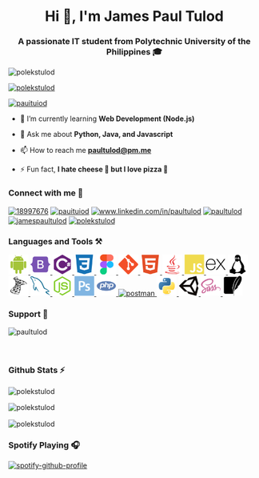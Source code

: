 <h1 align="center">Hi 👋, I'm James Paul Tulod</h1>
<h3 align="center">A passionate IT student from Polytechnic University of the Philippines 🎓</h3>

<p align="left"> <img src="https://komarev.com/ghpvc/?username=polekstulod&label=Profile%20views&color=0e75b6&style=flat&color=blueviolet" alt="polekstulod" /> </p>

<p align="left"> <a href="https://github.com/ryo-ma/github-profile-trophy"><img src="https://github-profile-trophy.vercel.app/?username=polekstulod&theme=dracula" alt="polekstulod" /></a> </p>

<p align="left"> <a href="https://twitter.com/pauituiod" target="blank"><img src="https://img.shields.io/twitter/follow/pauItuIod?logo=twitter&style=flat&color=blueviolet" alt="pauituiod" /></a> </p>

-   🌱 I’m currently learning **Web Development (Node.js)**

-   💬 Ask me about **Python, Java, and Javascript**

-   📫 How to reach me **paultulod@pm.me**

-   ⚡ Fun fact, **I hate cheese 🧀 but I love pizza 🍕**

<h3 align="left">Connect with me 🔗</h3>
<p align="left">
<a href="https://stackoverflow.com/users/18997676" target="blank"><img align="center" src="https://raw.githubusercontent.com/rahuldkjain/github-profile-readme-generator/master/src/images/icons/Social/stack-overflow.svg" alt="18997676" height="30" width="40" /></a>
<a href="https://twitter.com/pauituiod" target="blank"><img align="center" src="https://raw.githubusercontent.com/rahuldkjain/github-profile-readme-generator/master/src/images/icons/Social/twitter.svg" alt="pauituiod" height="30" width="40" /></a>
<a href="https://linkedin.com/in/paultulod" target="blank"><img align="center" src="https://raw.githubusercontent.com/rahuldkjain/github-profile-readme-generator/master/src/images/icons/Social/linked-in-alt.svg" alt="www.linkedin.com/in/paultulod" height="30" width="40" /></a>
<a href="https://kaggle.com/paultulod" target="blank"><img align="center" src="https://raw.githubusercontent.com/rahuldkjain/github-profile-readme-generator/master/src/images/icons/Social/kaggle.svg" alt="paultulod" height="30" width="40" /></a>
<a href="https://fb.com/jamespaultulod" target="blank"><img align="center" src="https://raw.githubusercontent.com/rahuldkjain/github-profile-readme-generator/master/src/images/icons/Social/facebook.svg" alt="jamespaultulod" height="30" width="40" /></a>
<a href="https://instagram.com/polekstulod" target="blank"><img align="center" src="https://raw.githubusercontent.com/rahuldkjain/github-profile-readme-generator/master/src/images/icons/Social/instagram.svg" alt="polekstulod" height="30" width="40" /></a>
</p>

<h3 align="left">Languages and Tools ⚒️</h3>
<p align="left"> 
<a href="https://developer.android.com" target="_blank" rel="noreferrer"> <img src="https://raw.githubusercontent.com/devicons/devicon/master/icons/android/android-plain.svg" alt="android" width="40" height="40"/> </a> 
<a href="https://getbootstrap.com" target="_blank" rel="noreferrer"> <img src="https://raw.githubusercontent.com/devicons/devicon/master/icons/bootstrap/bootstrap-plain.svg" alt="bootstrap" width="40" height="40"/> </a> 
<a href="https://www.w3schools.com/cs/" target="_blank" rel="noreferrer"> <img src="https://raw.githubusercontent.com/devicons/devicon/master/icons/csharp/csharp-plain.svg" alt="csharp" width="40" height="40"/> </a> 
<a href="https://www.w3schools.com/css/" target="_blank" rel="noreferrer"> <img src="https://raw.githubusercontent.com/devicons/devicon/master/icons/css3/css3-plain.svg" alt="css3" width="40" height="40"/> </a> 
<a href="https://www.figma.com/" target="_blank" rel="noreferrer"> <img src="https://raw.githubusercontent.com/devicons/devicon/master/icons/figma/figma-original.svg" alt="figma" width="40" height="40"/> </a> 
<a href="https://git-scm.com/" target="_blank" rel="noreferrer"> <img src="https://raw.githubusercontent.com/devicons/devicon/master/icons/git/git-plain.svg" alt="git" width="40" height="40"/> </a> 
<a href="https://www.w3.org/html/" target="_blank" rel="noreferrer"> <img src="https://raw.githubusercontent.com/devicons/devicon/master/icons/html5/html5-plain.svg" alt="html5" width="40" height="40"/> </a> 
<a href="https://www.java.com" target="_blank" rel="noreferrer"> <img src="https://raw.githubusercontent.com/devicons/devicon/master/icons/java/java-plain.svg" alt="java" width="40" height="40"/> </a> 
<a href="https://developer.mozilla.org/en-US/docs/Web/JavaScript" target="_blank" rel="noreferrer"> <img src="https://raw.githubusercontent.com/devicons/devicon/master/icons/javascript/javascript-plain.svg" alt="javascript" width="40" height="40"/> </a>  
<a href="https://expressjs.com" target="_blank" rel="noreferrer"> <img src="https://raw.githubusercontent.com/devicons/devicon/master/icons/express/express-original.svg" alt="express" width="40" height="40"/> </a>
<a href="https://www.linux.org/" target="_blank" rel="noreferrer"> <img src="https://raw.githubusercontent.com/devicons/devicon/master/icons/linux/linux-plain.svg" alt="linux" width="40" height="40"/> </a> 
<a href="https://www.microsoft.com/en-us/sql-server" target="_blank" rel="noreferrer"> <img src="https://raw.githubusercontent.com/devicons/devicon/master/icons/microsoftsqlserver/microsoftsqlserver-plain.svg" alt="mssql" width="40" height="40"/> </a> 
<a href="https://www.mysql.com/" target="_blank" rel="noreferrer"> <img src="https://raw.githubusercontent.com/devicons/devicon/master/icons/mysql/mysql-plain.svg" alt="mysql" width="40" height="40"/> </a> 
<a href="https://nodejs.org" target="_blank" rel="noreferrer"> <img src="https://raw.githubusercontent.com/devicons/devicon/master/icons/nodejs/nodejs-plain.svg" alt="nodejs" width="40" height="40"/> </a> 
<a href="https://www.photoshop.com/en" target="_blank" rel="noreferrer"> <img src="https://raw.githubusercontent.com/devicons/devicon/master/icons/photoshop/photoshop-plain.svg" alt="photoshop" width="40" height="40"/> </a> 
<a href="https://www.php.net" target="_blank" rel="noreferrer"> <img src="https://raw.githubusercontent.com/devicons/devicon/master/icons/php/php-plain.svg" alt="php" width="40" height="40"/> </a> 
<a href="https://postman.com" target="_blank" rel="noreferrer"> <img src="https://www.vectorlogo.zone/logos/getpostman/getpostman-icon.svg" alt="postman" width="40" height="40"/> </a> 
<a href="https://www.python.org" target="_blank" rel="noreferrer"> <img src="https://raw.githubusercontent.com/devicons/devicon/master/icons/python/python-original.svg" alt="python" width="40" height="40"/> </a> 
<a href="https://unity.com/" target="_blank" rel="noreferrer"> <img src="https://raw.githubusercontent.com/devicons/devicon/master/icons/unity/unity-original.svg" alt="unity" width="40" height="40"/> </a>
<a href="https://sass-lang.com" target="_blank" rel="noreferrer"> <img src="https://raw.githubusercontent.com/devicons/devicon/master/icons/sass/sass-original.svg" alt="sass" width="40" height="40"/> </a> 
<a href="https://www.sqlite.org/" target="_blank" rel="noreferrer"> <img src="https://raw.githubusercontent.com/devicons/devicon/master/icons/sqlite/sqlite-plain.svg" alt="sqlite" width="40" height="40"/> </a>
</p>

<h3 align="left">Support 🙏</h3>
<p><a href="https://www.buymeacoffee.com/paultulod"> <img align="left" src="https://cdn.buymeacoffee.com/buttons/v2/default-yellow.png" height="50" width="210" alt="paultulod" /></a></p><br><br><br>

<h3 align="left">Github Stats ⚡</h3>
<p><img align="center" src="https://github-readme-stats.vercel.app/api/top-langs?username=polekstulod&show_icons=true&locale=en&layout=compact&theme=dracula&langs_count=10&hide=html,css" alt="polekstulod" /></p>

<p><img align="center" src="https://github-readme-stats.vercel.app/api?username=polekstulod&show_icons=true&locale=en&theme=dracula&count_private=true" alt="polekstulod" /></p>

<p><img align="center" src="https://github-readme-streak-stats.herokuapp.com?user=polekstulod&theme=dracula&date_format=M%20j%5B%2C%20Y%5D" alt="polekstulod" /></p>

### Spotify Playing 🎧

[![spotify-github-profile](https://spotify-github-profile.vercel.app/api/view?uid=lqcsq0ip1sho8vqkk07yx8szh&cover_image=true&theme=natemoo-re&bar_color=53b14f&bar_color_cover=true)](https://spotify-github-profile.vercel.app/api/view?uid=lqcsq0ip1sho8vqkk07yx8szh&redirect=true)
